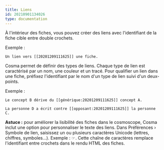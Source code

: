 ```yaml
---
title: Liens
id: 20210901134026
type: documentation
---
```


À l'intérieur des fiches, vous pouvez créer des liens avec l'identifiant de la fiche cible entre double crochets.

Exemple :

```
Un lien vers [[20201209111625]] une fiche.
```

Cosma permet de définir des types de liens. Chaque type de lien est caractérisé par un nom, une couleur et un tracé. Pour qualifier un lien dans une fiche, préfixez l'identifiant par le nom d'un type de lien suivi d'un deux-points.

Exemple :

```
Le concept B dérive du [[générique:20201209111625]] concept A.

La personne D a écrit contre [[opposant:20201209111625]] la personne C.
```

**Astuce :** pour améliorer la lisibilité des fiches dans le cosmoscope, Cosma inclut une option pour personnaliser le texte des liens. Dans Préférences › Symbole de lien, saisissez un ou plusieurs caractères Unicode (lettres, chiffres, symboles…). Exemple : ☞. Cette chaîne de caractères remplace l'identifiant entre crochets dans le rendu HTML des fiches.
